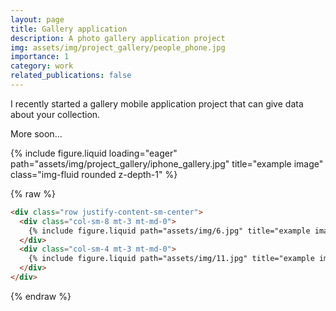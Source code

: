 ```yaml
---
layout: page
title: Gallery application
description: A photo gallery application project
img: assets/img/project_gallery/people_phone.jpg
importance: 1
category: work
related_publications: false
---
```

I recently started a gallery mobile application project that can give data about your collection.

More soon...

<div class="row">
    <div class="col-sm mt-3 mt-md-0">
        {% include figure.liquid loading="eager" path="assets/img/project_gallery/iphone_gallery.jpg" title="example image" class="img-fluid rounded z-depth-1" %}
    </div>
</div>


{% raw %}

```html
<div class="row justify-content-sm-center">
  <div class="col-sm-8 mt-3 mt-md-0">
    {% include figure.liquid path="assets/img/6.jpg" title="example image" class="img-fluid rounded z-depth-1" %}
  </div>
  <div class="col-sm-4 mt-3 mt-md-0">
    {% include figure.liquid path="assets/img/11.jpg" title="example image" class="img-fluid rounded z-depth-1" %}
  </div>
</div>
```

{% endraw %}

